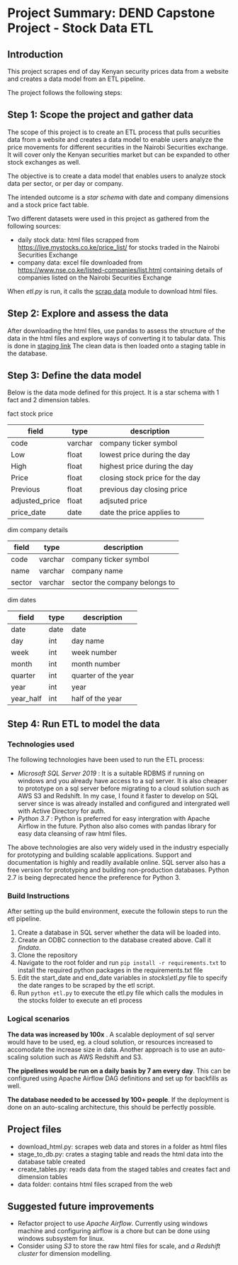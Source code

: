 # Project Summary: DEND Capstone Project - Stock Data ETL

## Introduction
This project scrapes end of day Kenyan security prices data from a website and creates a data model from an ETL pipeline.

The project follows the following steps:

## Step 1: Scope the project and gather data
The scope of this project is to create an ETL process that pulls securities data from a website and creates a data model to enable users analyze the price movements for different securities in the Nairobi Securities exchange. It will cover only the Kenyan securities market but can be expanded to other stock exchanges as well.

The objective is to create a data model that enables users to analyze stock data per sector, or per day or company.

The intended outcome is a *star schema* with date and company dimensions and a stock price fact table.

Two different datasets were used in this project as gathered from the following sources:
- daily stock data: html files scrapped from https://live.mystocks.co.ke/price_list/ for stocks traded in the Nairobi Securities Exchange
- company data: excel file downloaded from https://www.nse.co.ke/listed-companies/list.html containing details of companies listed on the Nairobi Securities Exchange

When *etl.py* is run, it calls the [scrap data](stocks/download_html.py) module to download html files.

## Step 2: Explore and assess the data
After downloading the html files, use pandas to assess the structure of the data in the html files and explore ways of converting it to tabular data. This is done in [staging link](stocks/stage_to_db.py) 
The clean data is then loaded onto a staging table in the database.

## Step 3: Define the data model

Below is the data mode defined for this project. It is a star schema with 1 fact and 2 dimension tables.

fact stock price

|field  	    |type	    |description                        |
|---------------|-----------|-----------------------------------|
|code	        |varchar	|company ticker symbol              |
|Low	        |float	    |lowest price during the day        |
|High	        |float	    |highest price during the day       |
|Price	        |float	    |closing stock price for the day    |
|Previous	    |float	    |previous day closing price         |
|adjusted_price	|float	    |adjsuted price                     |
|price_date	    |date       |date the price applies to          |


dim company details

|field	|type	    |description                    |
|-------|-----------|-------------------------------|
|code	|varchar	|company ticker symbol          |
|name	|varchar	|company name                   |
|sector	|varchar	|sector the company belongs to  |


dim dates

|field	    |type	|description        |
|-----------|-------|-------------------|
|date	    |date	|date               |
|day	    |int	|day name           |
|week	    |int	|week number        |
|month	    |int	|month number       |
|quarter	|int	|quarter of the year|
|year	    |int	|year               |
|year_half	|int	|half of the year   |


## Step 4: Run ETL to model the data

### Technologies used
The following technologies have been used to run the ETL process:
* *Microsoft SQL Server 2019* :   It is a suitable RDBMS if running on windows and you already have access to a sql server. It is also cheaper to prototype on a sql server before migrating to a cloud solution such as AWS S3 and Redshift. In my case, I found it faster to develop on SQL server since is was already installed and configured and intergrated well with Active Directory for auth.
* *Python 3.7*                :   Python is preferred for easy intergration with Apache Airflow in the future. Python also also comes with pandas library for easy data cleansing of raw html files.

The above technologies are also very widely used in the industry especially for prototyping and building scalable applications. Support and documentation is highly and readily available online. SQL server also has a free version for prototyping and building non-production databases. Python 2.7 is being deprecated hence the preference for Python 3.

### Build Instructions
After setting up the build environment, execute the followin steps to run the etl pipeline.
1. Create a database in SQL server whether the data will be loaded into.
2. Create an ODBC connection to the database created above. Call it *findata*.
3. Clone the repository
4. Navigate to the root folder and run `pip install -r requirements.txt` to install the required python packages in the requirements.txt file
5. Edit the start_date and end_date variables in *stocks\etl.py* file to specify the date ranges to be scraped by the etl script.
6. Run `python etl.py` to execute the etl.py file which calls the modules in the stocks folder to execute an etl process

### Logical scenarios
**The data was increased by 100x** . A scalable deployment of sql server would have to be used, eg. a cloud solution, or resources increased to accomodate the increase size in data. Another approach is to use an auto-scaling solution such as AWS Redshift and S3.

**The pipelines would be run on a daily basis by 7 am every day**. This can be configured using Apache Airflow DAG definitions and set up for backfills as well.

**The database needed to be accessed by 100+ people**. If the deployment is done on an auto-scaling architecture, this should be perfectly possible.

## Project files
- download_html.py: scrapes web data and stores in a folder as html files
- stage_to_db.py: crates a staging table and reads the html data into the database table created
- create_tables.py: reads data from the staged tables and creates fact and dimension tables
- data folder: contains html files scraped from the web


## Suggested future improvements
- Refactor project to use *Apache Airflow*. Currently using windows machine and configuring airflow is a chore but can be done using windows subsystem for linux.
- Consider using *S3* to store the raw html files for scale, and *a Redshift cluster* for dimension modelling. 